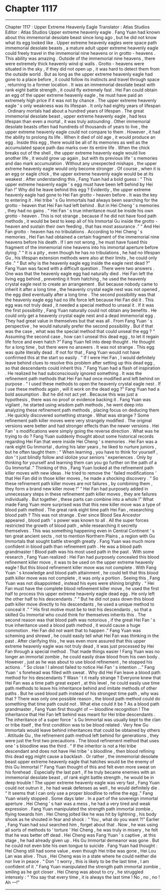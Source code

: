 
# Chapter 1117


---

Chapter 1117 : Upper Extreme Heavenly Eagle
Translator :
Atlas Studios
Editor :
Atlas Studios
Upper extreme heavenly eagle .
Fang Yuan had known about this immemorial desolate beast since long ago , but he did not know what its egg looked like .
Upper extreme heavenly eagles were space path immemorial desolate beasts , a mature adult upper extreme heavenly eagle could freely travel in the immemorial nine heavens or in grotto - heavens .
This ability was amazing .
Outside of the immemorial nine heavens , there were extremely thick heavenly wind qi walls . Grotto - heavens were situated in the sky , if they did not open up , it was hard to detect them from the outside world .
But as long as the upper extreme heavenly eagle had gone to a place before , it could follow its instincts and travel through space , returning to a former location .
It was an immemorial desolate beast with rank eight battle strength , it could fly extremely fast . Hei Fan could obtain an egg of the upper extreme heavenly eagle , he must have paid an extremely high price if it was not by chance .
The upper extreme heavenly eagle ’ s only weakness was its lifespan .
It only had eighty years of lifespan .
Ordinary mortals had about a hundred years of lifespan .
The great immemorial desolate beast , upper extreme heavenly eagle , had less lifespan than even a mortal , it was truly astounding . Other immemorial desolate beasts often had hundreds of thousands of years to live , the upper extreme heavenly eagle could not compare to them .
However , it had the ability to prolong its life .
When it died of old age , it would produce an egg .
Inside this egg , there would be all of its memories as well as the accumulated space path dao marks over its entire life .
When the chick breaks out of the shell , the upper extreme heavenly eagle would live another life , it would grow up again , but with its previous life ’ s memories and dao mark accumulation . Without any unexpected mishaps , the upper extreme heavenly eagle would only become stronger .
Of course , when it is an egg or eagle chick , the upper extreme heavenly eagle would be at its weakest .
After understanding this , Fang Yuan had a bold guess : “ This upper extreme heavenly eagle ’ s egg must have been left behind by Hei Fan !”
Why did he leave behind this egg ?
Evidently , the upper extreme heavenly eagle had gone to Hei Fan grotto - heaven before . It was the key to entering it .
Hei tribe ’ s Gu Immortals had always been searching for the grotto - heaven that Hei Fan had left behind . But in Hei Cheng ’ s memories , they had no gains .
“ Hei Fan ’ s true inheritance must be inside his own grotto - heaven . This is not strange , because if he did not have food path methods , it would be best to keep all of his Immortal Gu inside the grotto - heaven and sustain their own feeding , that has most assurance .”
“ And Hei Fan grotto - heaven has no tribulations . According to Hei Cheng ’ s memories , Hei Fan had obtained a certain fragment of the immemorial nine heavens before his death . If I am not wrong , he must have fused this fragment of the immemorial nine heavens into his immortal aperture before dying .”
“ It is a pity , even though he has no tribulations , he had no lifespan Gu , his lifespan extension methods were also at their limits , he could only die .”
“ But why is the heavenly eagle egg inside the eagle nest dead ?”
Fang Yuan was faced with a difficult question .
There were two answers .
One was that the heavenly eagle egg had naturally died . Hei Fan left the living egg behind , preventing it from hatching , he used the heavenly crystal eagle nest to create an arrangement . But because nobody came to inherit it after a long time , the heavenly crystal eagle nest was not opened , the egg died eventually after a long time .
The second possibility was that the heavenly eagle egg had no life force left because Hei Fan did it . This egg was not truly dead , it needed a special method to unseal it .
If it was the first possibility , Fang Yuan naturally could not obtain any benefits . He could only get a heavenly crystal eagle nest and a dead immemorial egg . They had great value in themselves but that was all .
From Fang Yuan ’ s perspective , he would naturally prefer the second possibility .
But if that was the case , what was the special method that could unseal the egg ?
“ Assuming the second case , how can I unseal this dead egg , to let it regain life force and even hatch ?” Fang Yuan fell into deep thought .
He thought for a long time , but there were no answers .
It was not strange .
This egg was quite literally dead . If not for that , Fang Yuan would not have confirmed this at the start so easily .
“ If I were Hei Fan , I would definitely leave behind clues to resolve this problem after setting up this dead egg , so that descendants could inherit this .” Fang Yuan had a flash of inspiration .
He realized he had subconsciously ignored something .
It was the refinement path methods that Hei Fan had once modified and left behind on purpose .
“ I used these methods to open the heavenly crystal eagle nest . If I use these methods again , will it work on the dead egg ?” Fang Yuan had a bold assumption .
But he did not act yet .
Because this was just a hypothesis , there was no proof or evidence backing it .
Fang Yuan was vigilant , he started using wisdom path methods , he went deep into analyzing these refinement path methods , placing focus on deducing them .
He quickly discovered something strange .
What was strange ?
Some refinement path killer moves were very strangely modified . The original versions were better and had stronger effects than the newer versions .
Hei Fan ’ s modifications were simply going the reverse direction .
What was he trying to do ?
Fang Yuan suddenly thought about some historical records regarding Hei Fan that were inside Hei Cheng ’ s memories .
Hei Fan was a rank eight Gu Immortal , during his later years , he liked to nurture juniors , but he often taught them : “ When learning , you have to think for yourself , don ’ t just blindly follow and idolize your seniors ’ experiences . Only by thinking for yourself and learning them can you go further on the path of a Gu Immortal .”
Thinking of this , Fang Yuan looked at the refinement path killer moves with new ideas .
He tried to remove the ‘ failed modifications ’ that Hei Fan did in those killer moves , he made a shocking discovery .
“ So these refinement path killer moves are not failures , by combining them , they form a brand new killer move !”
“ Hei Fan had purposely added in unnecessary steps in these refinement path killer moves , they are failures individually . But together , these parts can combine into a whole !”
What made Fang Yuan more surprised was that this new killer move was a type of blood path method .
The great rank eight time path Hei Fan , researching blood path ?
This was not strange .
Ever since Blood Sea Ancestor appeared , blood path ’ s power was known to all . All the super forces restricted the growth of blood path , while researching it secretly themselves .
This was something happening even in Central Continent ’ s ten great ancient sects , not to mention Northern Plains , a region with Gu Immortals that sought battle strength greatly .
Fang Yuan was much more confident in blood path than refinement path .
He was a blood path grandmaster ! Blood path was his most used path in the past .
With some research , Fang Yuan realized : Hei Fan had purposely concealed this blood refinement killer move , it was to be used on the upper extreme heavenly eagle !
But this blood refinement killer move was not complete .
With Fang Yuan ’ s knowledge and blood path attainment , he could tell that this blood path killer move was not complete , it was only a portion .
Seeing this , Fang Yuan was not disappointed , instead his eyes were shining brightly .
“ Hei Fan must have the complete blood refinement killer move , he used the first half to process this upper extreme heavenly eagle dead egg . He only left the other half to his descendants .”
“ But he did not pass down this blood path killer move directly to his descendants , he used a unique method to conceal it .”
“ His first motive must be to test his descendants , so that a skilled Gu Immortal who could think for themselves inherits this . The second reason was that blood path was notorious , if the great Hei Fan ’ s true inheritance used a blood path method , it would cause a huge commotion . Hei Fan did not want that to happen .”
Fang Yuan was scheming and shrewd , he could easily tell what Hei Fan was thinking in the past .
After clarifying this , he was even more assured that this upper extreme heavenly eagle was not truly dead , it was just processed by Hei Fan through a special method .
That made things easier !
Fang Yuan was no longer an immortal zombie , he could easily draw blood from his own body .
However , just as he was about to use blood refinement , he stopped his actions .
“ So close ! I almost failed to notice Hei Fan ’ s intention …” Fang Yuan ’ s forehead was filled with sweat .
Why did Hei Fan leave a blood path method for his descendants ?
Wasn ’ t it really strange ?
Everyone knew that Hei Fan was a time path great expert , at this level , he could easily use time path methods to leave his inheritance behind and imitate methods of other paths .
But he used blood path instead of his strongest time path , why was that ?
There was only one possible reason , the blood path method could do something that time path could not .
What else could it be ?
As a blood path grandmaster , Fang Yuan first thought of — bloodline recognition !
The inheritance that Hei Fan left behind was meant for Hei tribe descendants . The inheritance of a super force ’ s Gu Immortal was usually kept to the clan or tribe itself , the first condition was to be blood related . Very few Gu Immortals would leave behind inheritances that could be obtained by others .
Attitude Gu , the refinement path method left behind for generations , they were just the first two precautions .
The blood refinement method that uses one ’ s bloodline was the third .
“ If the inheritor is not a Hei tribe descendant and does not have Hei tribe ’ s bloodline , then blood refining this dead egg might cause a backlash . Or rather , the immemorial desolate beast upper extreme heavenly eagle that hatches would be the enemy of this Gu Immortal !”
Fang Yuan thought of this and felt even more sweat on his forehead .
Especially the last part , if he truly became enemies with an immemorial desolate beast , of rank eight battle strength , he would be in deep trouble !
The upper extreme heavenly eagle was very fast , Fang Yuan could not outrun it , he had weak defenses as well , he would definitely die .
“ It seems that I can only use a proper bloodline to refine the egg .” Fang Yuan wisely stopped .
Some days later .
In a part of the sovereign immortal aperture .
Hei Cheng ’ s hair was a mess , he had a very tired and weak expression .
Fang Yuan manipulated the strength path immortal zombie , flying towards him .
Hei Cheng jolted like he was hit by lightning , his body shook as he shouted in fear and shock : “ You , what do you want ?!”
Earlier , Fang Yuan had soul searched him , forget about that . Now , he was using all sorts of methods to ‘ torture ’ Hei Cheng , he was truly in misery , he felt that he was better off dead .
Hei Cheng was Fang Yuan ’ s captive , at this stage , he had already given up . His Gu Immortal demeanor was gone .
But he could not even bite his own tongue to suicide .
Fang Yuan had thought : Hei Cheng still had some value , even though Hei tribe was gone , Hei Lou Lan was alive .
Thus , Hei Cheng was in a state where he could neither die nor live in peace .
“ Don ’ t worry , this is likely to be the last time , I am confident of it .” Fang Yuan manipulated the strength path immortal zombie , smiling as he got closer .
Hei Cheng was about to cry , he struggled intensely : “ You say that every time , it is always the last time ! No , no , no ! Ah —!”

---

